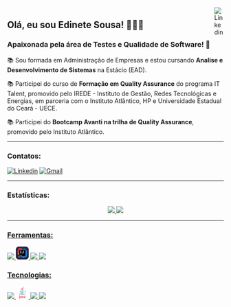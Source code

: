 <a href="https://www.linkedin.com/in/edinetesousa/">
  <img align="right" alt="Linkedin" width="22px" src="https://cdn.jsdelivr.net/gh/devicons/devicon/icons/linkedin/linkedin-original.svg" />
</a>

<h2> Olá, eu sou Edinete Sousa! 🙋🏽‍♀️ </h2>

<h3> Apaixonada pela área de Testes e Qualidade de Software! 🐞 </h3>

📚 Sou formada em Administração de Empresas e estou cursando **Analise e Desenvolvimento de Sistemas** na Estácio (EAD).

📚 Participei do curso de **Formação em Quality Assurance** do programa IT Talent, promovido pelo IREDE - Instituto de Gestão, Redes Tecnológicas e Energias, em parceria com o Instituto Atlântico, HP e Universidade Estadual do Ceará - UECE.

📚 Participei do **Bootcamp Avanti na trilha de Quality Assurance**, promovido pelo Instituto Atlântico.

<hr>

### Contatos:  

[![Linkedin](https://img.shields.io/badge/LinkedIn-0077B5?style=for-the-badge&logo=linkedin&logoColor=white)](https://www.linkedin.com/in/edinetesousa) 
[![Gmail](https://img.shields.io/badge/Gmail-D14836?style=for-the-badge&logo=gmail&logoColor=white)](www.linkedin.com/in/edinetesousa)

<hr>

### Estatísticas:

<div align="center">
  <a href="https://github.com/edinetesousa"><img height="180em" src="https://github-readme-stats.vercel.app/api?username=edinetesousa&show_icons=true&theme=radical&include_all_commits=true&count_private=true"/>
  <img height="180em" src="https://github-readme-stats.vercel.app/api/top-langs/?username=edinetesousa&layout=compact&langs_count=7&theme=radical"/>
</div>

<hr>

### Ferramentas: 

<div>
<code><img height="30" src="https://cdn.jsdelivr.net/gh/devicons/devicon/icons/vscode/vscode-original.svg"></code>
<code><img height="30" src="https://raw.githubusercontent.com/tandpfun/skill-icons/59059d9d1a2c092696dc66e00931cc1181a4ce1f/icons/Idea-Dark.svg"></code>
<code><img height="30" src="https://cdn.jsdelivr.net/gh/devicons/devicon/icons/git/git-original.svg"></code>
<code><img height="30" src="https://cdn.worldvectorlogo.com/logos/postman.svg"></code>
<br/>

### Tecnologias: 

<code><img height="30" src="https://asset.brandfetch.io/idIq_kF0rb/idv3zwmSiY.jpeg"></code>
<code><img height="30" src="https://raw.githubusercontent.com/devicons/devicon/1119b9f84c0290e0f0b38982099a2bd027a48bf1/icons/java/java-original-wordmark.svg"></code>
<code><img height="30" src="https://www.svgrepo.com/show/353625/cucumber.svg"></code>
<code><img height="30" src="https://www.svgrepo.com/show/374049/robotframework.svg"></code>
</div>

